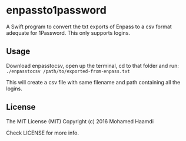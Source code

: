 # enpassto1password
A Swift program to convert the txt exports of Enpass to a csv format adequate for 1Password. This only supports logins.
## Usage
Download enpasstocsv, open up the terminal, cd to that folder and run:
```./enpasstocsv /path/to/exported-from-enpass.txt```

This will create a csv file with same filename and path containing all the logins.
## License
The MIT License (MIT)
Copyright (c) 2016 Mohamed Haamdi

Check LICENSE for more info.
